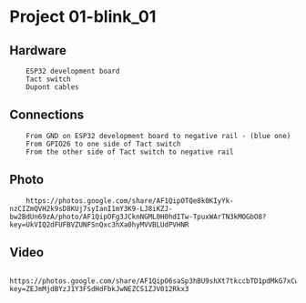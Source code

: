 #       Project 01-blink_01

##      Hardware

        ESP32 development board
        Tact switch
        Dupont cables

##      Connections

        From GND on ESP32 development board to negative rail - (blue one)
        From GPIO26 to one side of Tact switch
        From the other side of Tact switch to negative rail

##      Photo

        https://photos.google.com/share/AF1QipOTQe8k0KIyYk-nzCIZmQVH2k9sD8KUj7syIanI1mY3K9-LJ8iKZJ-bw2BdUn69zA/photo/AF1QipOFg3JCknNGML0H0hdITw-TpuxWArTN3kMOGbO8?key=UkVIQ2dFUFBVZUNFSnQxc3hXa0hyMVVBLUdPVHNR

##      Video

        https://photos.google.com/share/AF1QipO6saSp3hBU9shXt7tkccbTD1pdMkG7xCwioxqEsmp53RgI9NKgFjb6gBG6OP6VaQ/photo/AF1QipMpHyTmWMo_mwPDU83ZUn3a09iGmz1tvHih9TWZ?key=ZEJmMjdBYzJ1Y3FSdHdFbkJwNEZCS1ZJV012Rkx3


